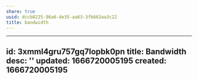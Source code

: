 ```yaml
---
share: true
uuid: dccb8225-96a6-4e35-aa63-3fb663aa3c22
title: bandwidth
---
```

---
id: 3xmml4gru757gq7lopbk0pn
title: Bandwidth
desc: ''
updated: 1666720005195
created: 1666720005195
---